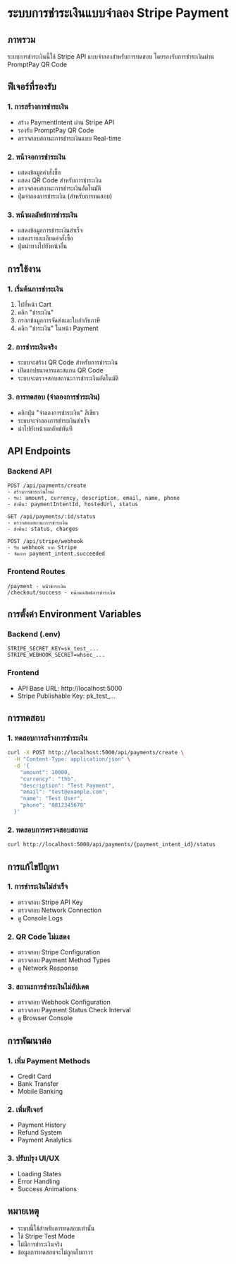 # ระบบการชำระเงินแบบจำลอง Stripe Payment

## ภาพรวม
ระบบการชำระเงินนี้ใช้ Stripe API แบบจำลองสำหรับการทดสอบ โดยรองรับการชำระเงินผ่าน PromptPay QR Code

## ฟีเจอร์ที่รองรับ

### 1. การสร้างการชำระเงิน
- สร้าง PaymentIntent ผ่าน Stripe API
- รองรับ PromptPay QR Code
- ตรวจสอบสถานะการชำระเงินแบบ Real-time

### 2. หน้าจอการชำระเงิน
- แสดงข้อมูลคำสั่งซื้อ
- แสดง QR Code สำหรับการชำระเงิน
- ตรวจสอบสถานะการชำระเงินอัตโนมัติ
- ปุ่มจำลองการชำระเงิน (สำหรับการทดสอบ)

### 3. หน้าผลลัพธ์การชำระเงิน
- แสดงข้อมูลการชำระเงินสำเร็จ
- แสดงรายละเอียดคำสั่งซื้อ
- ปุ่มนำทางไปยังหน้าอื่น

## การใช้งาน

### 1. เริ่มต้นการชำระเงิน
1. ไปที่หน้า Cart
2. คลิก "ชำระเงิน"
3. กรอกข้อมูลการจัดส่งและใบกำกับภาษี
4. คลิก "ชำระเงิน" ในหน้า Payment

### 2. การชำระเงินจริง
- ระบบจะสร้าง QR Code สำหรับการชำระเงิน
- เปิดแอปธนาคารและสแกน QR Code
- ระบบจะตรวจสอบสถานะการชำระเงินอัตโนมัติ

### 3. การทดสอบ (จำลองการชำระเงิน)
- คลิกปุ่ม "จำลองการชำระเงิน" สีเขียว
- ระบบจะจำลองการชำระเงินสำเร็จ
- นำไปยังหน้าผลลัพธ์ทันที

## API Endpoints

### Backend API
```
POST /api/payments/create
- สร้างการชำระเงินใหม่
- รับ: amount, currency, description, email, name, phone
- ส่งคืน: paymentIntentId, hostedUrl, status

GET /api/payments/:id/status
- ตรวจสอบสถานะการชำระเงิน
- ส่งคืน: status, charges

POST /api/stripe/webhook
- รับ webhook จาก Stripe
- จัดการ payment_intent.succeeded
```

### Frontend Routes
```
/payment - หน้าชำระเงิน
/checkout/success - หน้าผลลัพธ์การชำระเงิน
```

## การตั้งค่า Environment Variables

### Backend (.env)
```
STRIPE_SECRET_KEY=sk_test_...
STRIPE_WEBHOOK_SECRET=whsec_...
```

### Frontend
- API Base URL: http://localhost:5000
- Stripe Publishable Key: pk_test_...

## การทดสอบ

### 1. ทดสอบการสร้างการชำระเงิน
```bash
curl -X POST http://localhost:5000/api/payments/create \
  -H "Content-Type: application/json" \
  -d '{
    "amount": 10000,
    "currency": "thb",
    "description": "Test Payment",
    "email": "test@example.com",
    "name": "Test User",
    "phone": "0812345678"
  }'
```

### 2. ทดสอบการตรวจสอบสถานะ
```bash
curl http://localhost:5000/api/payments/{payment_intent_id}/status
```

## การแก้ไขปัญหา

### 1. การชำระเงินไม่สำเร็จ
- ตรวจสอบ Stripe API Key
- ตรวจสอบ Network Connection
- ดู Console Logs

### 2. QR Code ไม่แสดง
- ตรวจสอบ Stripe Configuration
- ตรวจสอบ Payment Method Types
- ดู Network Response

### 3. สถานะการชำระเงินไม่อัปเดต
- ตรวจสอบ Webhook Configuration
- ตรวจสอบ Payment Status Check Interval
- ดู Browser Console

## การพัฒนาต่อ

### 1. เพิ่ม Payment Methods
- Credit Card
- Bank Transfer
- Mobile Banking

### 2. เพิ่มฟีเจอร์
- Payment History
- Refund System
- Payment Analytics

### 3. ปรับปรุง UI/UX
- Loading States
- Error Handling
- Success Animations

## หมายเหตุ
- ระบบนี้ใช้สำหรับการทดสอบเท่านั้น
- ใช้ Stripe Test Mode
- ไม่มีการชำระเงินจริง
- ข้อมูลการทดสอบจะไม่ถูกเก็บถาวร
